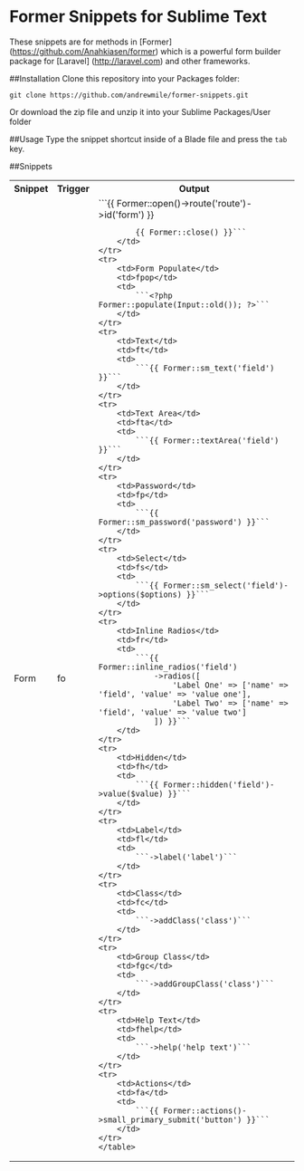 # Former Snippets for Sublime Text

These snippets are for methods in [Former] (https://github.com/Anahkiasen/former) which is a powerful form builder package for [Laravel] (http://laravel.com) and other frameworks.

##Installation
Clone this repository into your Packages folder:

    git clone https://github.com/andrewmile/former-snippets.git

Or download the zip file and unzip it into your Sublime Packages/User folder

##Usage
Type the snippet shortcut inside of a Blade file and press the ```tab``` key.

##Snippets
<table>
	<tr>
		<th>Snippet</th>
		<th>Trigger</th>
		<th>Output</th>
	</tr>
	<tr>
		<td>Form</td>
		<td>fo</td>
		<td>
			```{{ Former::open()->route('route')->id('form') }}

	

			{{ Former::close() }}```
		</td>
	</tr>
	<tr>
		<td>Form Populate</td>
		<td>fpop</td>
		<td>
			```<?php Former::populate(Input::old()); ?>```
		</td>
	</tr>
	<tr>
		<td>Text</td>
		<td>ft</td>
		<td>
			```{{ Former::sm_text('field') }}```
		</td>
	</tr>
	<tr>
		<td>Text Area</td>
		<td>fta</td>
		<td>
			```{{ Former::textArea('field') }}```
		</td>
	</tr>
	<tr>
		<td>Password</td>
		<td>fp</td>
		<td>
			```{{ Former::sm_password('password') }}```
		</td>
	</tr>
	<tr>
		<td>Select</td>
		<td>fs</td>
		<td>
			```{{ Former::sm_select('field')->options($options) }}```
		</td>
	</tr>
	<tr>
		<td>Inline Radios</td>
		<td>fr</td>
		<td>
			```{{ Former::inline_radios('field')
				->radios([
					'Label One' => ['name' => 'field', 'value' => 'value one'],
					'Label Two' => ['name' => 'field', 'value' => 'value two']
				]) }}```
		</td>
	</tr>
	<tr>
		<td>Hidden</td>
		<td>fh</td>
		<td>
			```{{ Former::hidden('field')->value($value) }}```
		</td>
	</tr>
	<tr>
		<td>Label</td>
		<td>fl</td>
		<td>
			```->label('label')```
		</td>
	</tr>
	<tr>
		<td>Class</td>
		<td>fc</td>
		<td>
			```->addClass('class')```
		</td>
	</tr>
	<tr>
		<td>Group Class</td>
		<td>fgc</td>
		<td>
			```->addGroupClass('class')```
		</td>
	</tr>
	<tr>
		<td>Help Text</td>
		<td>fhelp</td>
		<td>
			```->help('help text')```
		</td>
	</tr>
	<tr>
		<td>Actions</td>
		<td>fa</td>
		<td>
			```{{ Former::actions()->small_primary_submit('button') }}```
		</td>
	</tr>
	</table>